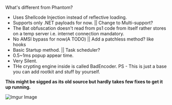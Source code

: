 What's different from Phantom?
* Uses Shellcode Injection instead of reflective loading.
* Supports only .NET payloads for now. || Change to Multi-support?
* The Bat obfuscation doesn't read from ps1 code from itself rather stores on a temp server i.e. internet connection mandatory.
* No AMSI bypass for now(A TODO) || Add a patchless method? like hooks
* Basic Startup method. || Task scheduler?
* 0.5~1ms popup appear time.
* Very Silent.
* THe crypting engine inside is called BadEncoder.
PS - This is just a base you can add rootkit and stuff by yourself.

**This might be sigged as its old source but hardly takes few fixes to get it up running.**

![Imgur Image]((https://i.imgur.com/9xGoPWq.png))
